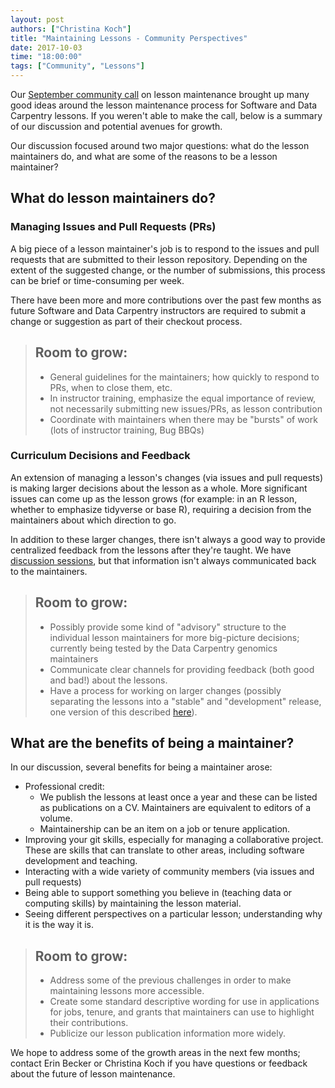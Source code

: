 ```yaml
---
layout: post
authors: ["Christina Koch"]
title: "Maintaining Lessons - Community Perspectives"
date: 2017-10-03
time: "18:00:00"
tags: ["Community", "Lessons"] 
---
```


Our [September community call](http://pad.software-carpentry.org/community-call-2017-09-20) on 
lesson maintenance brought up many good ideas around the lesson maintenance process 
for Software and Data Carpentry lessons.  If you weren't able to make the call, 
below is a summary of 
our discussion and potential avenues for growth.  

Our discussion focused around two major questions: what 
do the lesson maintainers do, and what are some of the reasons to 
be a lesson maintainer?  

## What do lesson maintainers do?

### Managing Issues and Pull Requests (PRs)

A big piece of a lesson maintainer's job is to respond to the issues 
and pull requests that are submitted to their lesson repository.  Depending 
on the extent of the suggested change, or the number of submissions, this 
process can be brief or time-consuming per week.  

There have been more and more contributions over the past few months as future 
Software and Data Carpentry instructors are required to submit a change or 
suggestion as part of their checkout process.  

> ## Room to grow: 
> 
> * General guidelines for the maintainers; how quickly to respond to PRs, 
> when to close them, etc. 
> * In instructor training, emphasize the equal importance of review, 
> not necessarily submitting new issues/PRs, as lesson contribution
> * Coordinate with maintainers when there may be "bursts" of work (lots of instructor 
> training, Bug BBQs)

### Curriculum Decisions and Feedback

An extension of managing a lesson's changes (via issues and pull requests) 
is making larger decisions about the lesson as a whole.  More significant 
issues can come up as the lesson grows 
(for example: in an R lesson, whether to emphasize tidyverse or base R), 
requiring a decision from the maintainers about which direction to go.  

In addition to these larger changes, there isn't always a good way to provide 
centralized feedback from the lessons after they're taught.  We have 
[discussion sessions](http://pad.software-carpentry.org/instructor-discussion), but 
that information isn't always communicated back to the maintainers.  

> ## Room to grow: 
> 
> * Possibly provide some kind of "advisory" structure to the individual
> lesson maintainers for more big-picture decisions; currently being 
> tested by the Data Carpentry genomics maintainers
> * Communicate clear channels for providing feedback (both good and bad!) about the lessons.  
> * Have a process for working on larger changes (possibly separating the lessons 
> into a "stable" and "development" release, one version of this described 
> [here](https://github.com/swcarpentry/lesson-example/issues/126)).  

## What are the benefits of being a maintainer?

In our discussion, several benefits for being a maintainer arose: 

* Professional credit: 
    * We publish the lessons at least once a year and these can be listed 
    as publications on a CV.  Maintainers are equivalent to editors of a volume.  
    * Maintainership can be an item on a job or tenure application. 
* Improving your git skills, especially for managing a collaborative 
project.  These are skills that can translate to other areas, including software 
development and teaching.  
* Interacting with a wide variety of community members (via issues and pull requests)
* Being able to support something you believe in (teaching data or computing skills) by 
maintaining the lesson material.  
* Seeing different perspectives on a particular lesson; understanding why it is 
the way it is.  

> ## Room to grow: 
> 
> * Address some of the previous challenges in order to make maintaining lessons 
> more accessible. 
> * Create some standard descriptive wording for use in applications for jobs, 
tenure, and grants that maintainers can use to highlight their contributions.
> * Publicize our lesson publication information more widely. 

We hope to address some 
of the growth areas in the next few months; contact Erin Becker or Christina Koch 
if you have questions or feedback about the future of lesson maintenance.  
